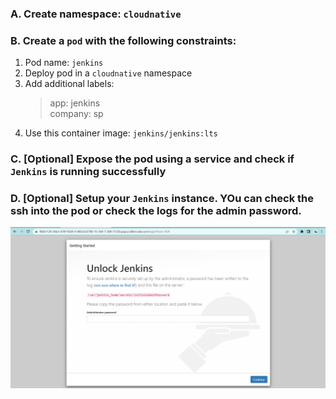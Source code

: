 ### A. Create namespace: `cloudnative`

### B. Create a `pod` with the following constraints:
1. Pod name: `jenkins`
2. Deploy pod in a `cloudnative` namespace
3. Add additional labels:    
    > app: jenkins  
    > company: sp  
4. Use this container image: `jenkins/jenkins:lts`
### C. [Optional] Expose the pod using a service and check if `Jenkins` is running successfully

### D. [Optional] Setup your `Jenkins` instance. YOu can check the ssh into the pod or check the logs for the admin password.
![Jenkins](../assets/jenkins.png)